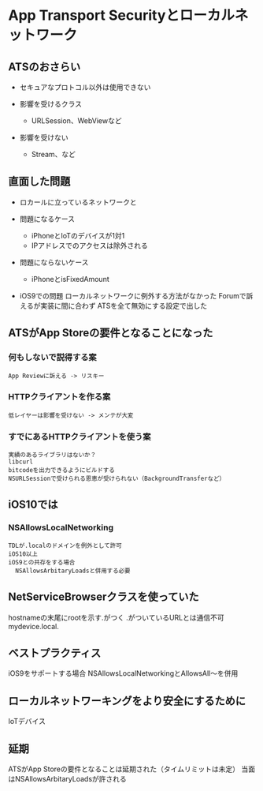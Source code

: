 # App Transport Securityとローカルネットワーク

## ATSのおさらい
* セキュアなプロトコル以外は使用できない

* 影響を受けるクラス
  * URLSession、WebViewなど
* 影響を受けない
  * Stream、など

## 直面した問題
  * ロカールに立っているネットワークと

  * 問題になるケース
    * iPhoneとIoTのデバイスが1対1
    * IPアドレスでのアクセスは除外される

  * 問題にならないケース
    * iPhoneとisFixedAmount

  * iOS9での問題
    ローカルネットワークに例外する方法がなかった
    Forumで訴えるが実装に間に合わず
    ATSを全て無効にする設定で出した

## ATSがApp Storeの要件となることになった
  ### 何もしないで説得する案
    App Reviewに訴える -> リスキー

  ### HTTPクライアントを作る案
    低レイヤーは影響を受けない -> メンテが大変

  ### すでにあるHTTPクライアントを使う案
    実績のあるライブラリはないか？
    libcurl
    bitcodeを出力できるようにビルドする
    NSURLSessionで受けられる恩恵が受けられない（BackgroundTransferなど）

## iOS10では
  ### NSAllowsLocalNetworking
    TDLが.localのドメインを例外として許可
    iOS10以上
    iOS9との共存をする場合
      NSAllowsArbitaryLoadsと併用する必要

## NetServiceBrowserクラスを使っていた
  hostnameの末尾にrootを示す.がつく
  .がついているURLとは通信不可
  mydevice.local.

## ベストプラクティス
  iOS9をサポートする場合
    NSAllowsLocalNetworkingとAllowsAll〜を併用

## ローカルネットワーキングをより安全にするために
  IoTデバイス

## 延期
  ATSがApp Storeの要件となることは延期された（タイムリミットは未定）
  当面はNSAllowsArbitaryLoadsが許される
